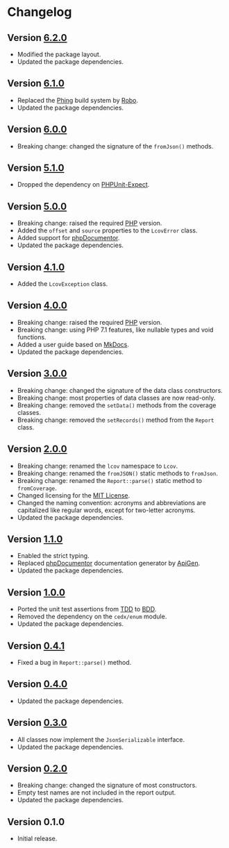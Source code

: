 # Changelog

## Version [6.2.0](https://github.com/cedx/lcov.php/compare/v6.1.0...v6.2.0)
- Modified the package layout.
- Updated the package dependencies.

## Version [6.1.0](https://github.com/cedx/lcov.php/compare/v6.0.0...v6.1.0)
- Replaced the [Phing](https://www.phing.info) build system by [Robo](https://robo.li).
- Updated the package dependencies.

## Version [6.0.0](https://github.com/cedx/lcov.php/compare/v5.1.0...v6.0.0)
- Breaking change: changed the signature of the `fromJson()` methods.

## Version [5.1.0](https://github.com/cedx/lcov.php/compare/v5.0.0...v5.1.0)
- Dropped the dependency on [PHPUnit-Expect](https://dev.belin.io/phpunit-expect).

## Version [5.0.0](https://github.com/cedx/lcov.php/compare/v4.1.0...v5.0.0)
- Breaking change: raised the required [PHP](https://secure.php.net) version.
- Added the `offset` and `source` properties to the `LcovError` class.
- Added support for [phpDocumentor](https://www.phpdoc.org).
- Updated the package dependencies.

## Version [4.1.0](https://github.com/cedx/lcov.php/compare/v4.0.0...v4.1.0)
- Added the `LcovException` class.

## Version [4.0.0](https://github.com/cedx/lcov.php/compare/v3.0.0...v4.0.0)
- Breaking change: raised the required [PHP](https://secure.php.net) version.
- Breaking change: using PHP 7.1 features, like nullable types and void functions.
- Added a user guide based on [MkDocs](http://www.mkdocs.org).
- Updated the package dependencies.

## Version [3.0.0](https://github.com/cedx/lcov.php/compare/v2.0.0...v3.0.0)
- Breaking change: changed the signature of the data class constructors.
- Breaking change: most properties of data classes are now read-only.
- Breaking change: removed the `setData()` methods from the coverage classes.
- Breaking change: removed the `setRecords()` method from the `Report` class.

## Version [2.0.0](https://github.com/cedx/lcov.php/compare/v1.1.0...v2.0.0)
- Breaking change: renamed the `lcov` namespace to `Lcov`.
- Breaking change: renamed the `fromJSON()` static methods to `fromJson`.
- Breaking change: renamed the `Report::parse()` static method to `fromCoverage`.
- Changed licensing for the [MIT License](https://opensource.org/licenses/MIT).
- Changed the naming convention: acronyms and abbreviations are capitalized like regular words, except for two-letter acronyms.
- Updated the package dependencies.

## Version [1.1.0](https://github.com/cedx/lcov.php/compare/v1.0.0...v1.1.0)
- Enabled the strict typing.
- Replaced [phpDocumentor](https://www.phpdoc.org) documentation generator by [ApiGen](https://github.com/ApiGen/ApiGen).
- Updated the package dependencies.

## Version [1.0.0](https://github.com/cedx/lcov.php/compare/v0.4.1...v1.0.0)
- Ported the unit test assertions from [TDD](https://en.wikipedia.org/wiki/Test-driven_development) to [BDD](https://en.wikipedia.org/wiki/Behavior-driven_development).
- Removed the dependency on the `cedx/enum` module.
- Updated the package dependencies.

## Version [0.4.1](https://github.com/cedx/lcov.php/compare/v0.4.0...v0.4.1)
- Fixed a bug in `Report::parse()` method.

## Version [0.4.0](https://github.com/cedx/lcov.php/compare/v0.3.0...v0.4.0)
- Updated the package dependencies.

## Version [0.3.0](https://github.com/cedx/lcov.php/compare/v0.2.0...v0.3.0)
- All classes now implement the `JsonSerializable` interface.
- Updated the package dependencies.

## Version [0.2.0](https://github.com/cedx/lcov.php/compare/v0.1.0...v0.2.0)
- Breaking change: changed the signature of most constructors.
- Empty test names are not included in the report output.
- Updated the package dependencies.

## Version 0.1.0
- Initial release.
